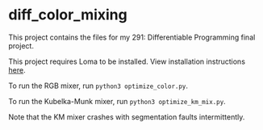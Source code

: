 # diff_color_mixing

This project contains the files for my 291: Differentiable Programming final project.

This project requires Loma to be installed. View installation instructions [here](https://github.com/BachiLi/loma_public]).

To run the RGB mixer, run `python3 optimize_color.py`.

To run the Kubelka-Munk mixer, run `python3 optimize_km_mix.py`.

Note that the KM mixer crashes with segmentation faults intermittently.
